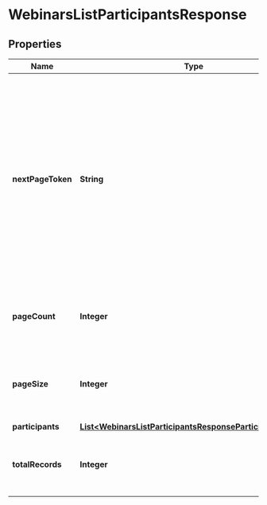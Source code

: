 

# WebinarsListParticipantsResponse


## Properties

| Name | Type | Description | Notes |
|------------ | ------------- | ------------- | -------------|
|**nextPageToken** | **String** | Use the next page token to paginate through large result sets. A next page token is returned whenever the set of available results exceeds the current page size. This token&#39;s expiration period is 15 minutes. |  [optional] |
|**pageCount** | **Integer** | The number of pages returned for this request. |  [optional] |
|**pageSize** | **Integer** | The total number of records returned from a single API call. |  [optional] |
|**participants** | [**List&lt;WebinarsListParticipantsResponseParticipantsInner&gt;**](WebinarsListParticipantsResponseParticipantsInner.md) |  |  [optional] |
|**totalRecords** | **Integer** | The total number of records available across all pages. |  [optional] |



